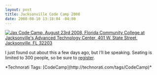 ```yaml
---
layout: post
title: Jacksonville Code Camp 2008
date: 2008-08-10 13:18:04 -04:00
---
```


[![Jax Code Camp, August 23rd 2008, Florida Community College at Jacksonville's Advanced Technology Center, 401 W. State Street, Jacksonville, FL 32203](http://www.jaxcodecamp.com/img/logos/CodeCampLogo2.gif)](http://www.jaxcodecamp.com/default.aspx)

I just found out about this a few days ago, but I’ll be speaking. Seating is limited to 300 people, so be sure to [register](http://www.jaxcodecamp.com/Register.aspx).
  <div class="wlWriterSmartContent" id="scid:0767317B-992E-4b12-91E0-4F059A8CECA8:4a1921fa-4c93-44bf-8a28-779469b87c2b" style="padding-right: 0px; display: inline; padding-left: 0px; float: none; padding-bottom: 0px; margin: 0px; padding-top: 0px">*Technorati Tags: [CodeCamp](http://technorati.com/tags/CodeCamp)*</div>
